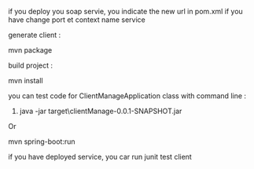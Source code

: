 if you deploy you soap servie, you indicate the new url in pom.xml if you have change port et context name service

generate client  :

mvn package

build project :

mvn install

you can test code for ClientManageApplication class with command line :

1) java -jar target\clientManage-0.0.1-SNAPSHOT.jar

Or 

mvn spring-boot:run

if you have deployed service, you car run junit test client
